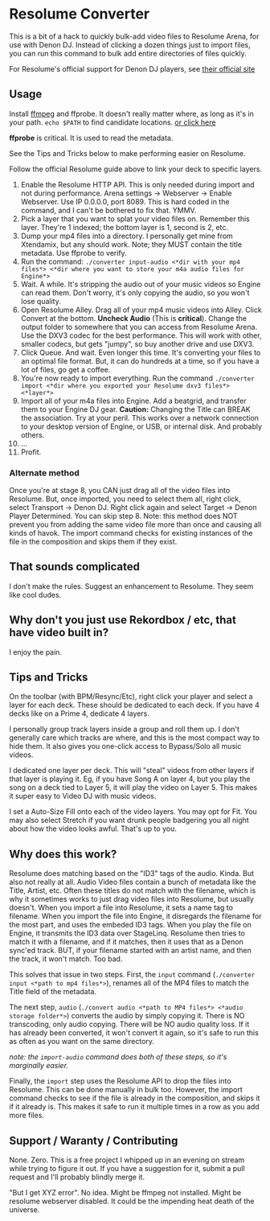 # Resolume Converter

This is a bit of a hack to quickly bulk-add video files to Resolume Arena, for use with Denon DJ. Instead of clicking a dozen things just to import files, you can run this command to bulk add entire directories of files quickly. 

For Resolume's official support for Denon DJ players, see [their official site](https://resolume.com/support/en/sync-to-denon-players)

## Usage

Install [ffmpeg](https://ffmpeg.org) and ffprobe. It doesn't really matter where, as long as it's in your path. `echo $PATH` to find candidate locations. [or click here](https://google.com/search?q=how+to+install+ffmpeg)  

**ffprobe** is critical. It is used to read the metadata. 

See the Tips and Tricks below to make performing easier on Resolume. 

Follow the official Resolume guide above to link your deck to specific layers. 
   
1. Enable the Resolume HTTP API. This is only needed during import and not during performance. Arena settings -> Webserver -> Enable Webserver. Use IP 0.0.0.0, port 8089. This is hard coded in the command, and I can't be bothered to fix that. YMMV. 
2.  Pick a layer that you want to splat your video files on. Remember this layer. They're 1 indexed; the bottom layer is 1, second is 2, etc.
3.  Dump your mp4 files into a directory. I personally get mine from  Xtendamix, but any should work. Note; they MUST contain the title metadata. Use ffprobe to verify. 
4.  Run the command: 
    `./converter input-audio <*dir with your mp4 files*> <*dir where you want to store your m4a audio files for Engine*>`
5. Wait. A while. It's stripping the audio out of your music videos so Engine can read them. Don't worry, it's only copying the audio, so you won't lose quality. 
6. Open Resolume Alley. Drag all of your mp4 music videos into Alley. Click Convert at the bottom. **Uncheck Audio** (This is **critical**). Change the output folder to somewhere that you can access from Resolume Arena. Use the DXV3 codec for the best performance. This will work with other, smaller codecs, but gets "jumpy", so buy another drive and use DXV3. 
7. Click Queue. And wait. Even longer this time. It's converting your files to an optimal file format. But, it can do hundreds at a time, so if you have a lot of files, go get a coffee.
8. You're now ready to import everything. Run the command `./converter import <*dir where you exported your Resolume dxv3 files*> <*layer*>`
9.  Import all of your m4a files into Engine. Add a beatgrid, and transfer them to your Engine DJ gear. **Caution:** Changing the Title can BREAK the association. Try at your peril. This works over a network connection to your desktop version of Engine, or USB, or internal disk. And probably others. 
10. ...
11. Profit. 

### Alternate method
Once you're at stage 8, you CAN just drag all of the video files into Resolume. But, once imported, you need to select them all, right click, select Transport -> Denon DJ. Right click again and select Target -> Denon Player Determined. You can skip step 8. Note: this method does NOT prevent you from adding the same video file more than once and causing all kinds of havok. The import command checks for existing instances of the file in the composition and skips them if they exist. 

## That sounds complicated

I don't make the rules. Suggest an enhancement to Resolume. They seem like cool dudes. 

## Why don't you just use Rekordbox / etc, that have video built in?

I enjoy the pain. 

## Tips and Tricks

On the toolbar (with BPM/Resync/Etc), right click your player and select a layer for each deck. These should be dedicated to each deck. If you have 4 decks like on a Prime 4, dedicate 4 layers. 

I personally group track layers inside a group and roll them up. I don't generally care which tracks are where, and this is the most compact way to hide them. It also gives you one-click access to Bypass/Solo all music videos.

I dedicated one layer per deck. This will "steal" videos from other layers if that layer is playing it. Eg, if you have Song A on layer 4, but you play the song on a deck tied to Layer 5, it will play the video on Layer 5. This makes it super easy to Video DJ with music videos. 

I set a Auto-Size Fill onto each of the video layers. You may opt for Fit. You may also select Stretch if you want drunk people badgering you all night about how the video looks awful. That's up to you. 

## Why does this work? 

Resolume does matching based on the "ID3" tags of the audio. Kinda. But also not really at all. Audio Video files contain a bunch of metadata like the Title, Artist, etc. Often these titles do not match with the filename, which is why it sometimes works to just drag video files into Resolume, but usually doesn't. When you import a file into Resolume, it sets a name tag to filename. When you import the file into Engine, it disregards the filename for the most part, and uses the embeded ID3 tags. When you play the file on Engine, it transmits the ID3 data over StageLinq. Resolume then tries to match it with a filename, and if it matches, then it uses that as a Denon sync'ed track. BUT, if your filename started with an artist name, and then the track, it won't match. Too bad. 

This solves that issue in two steps. First, the `input` command (`./converter input <*path to mp4 files*>`), renames all of the MP4 files to match the Title field of the metadata. 

The next step, `audio` (`./convert audio <*path to MP4 files*> <*audio storage folder*>`) converts the audio by simply copying it. There is NO transcoding, only audio copying. There will be NO audio quality loss. If it has already been converted, it won't convert it again, so it's safe to run this as often as you want on the same directory. 

*note: the `import-audio` command does both of these steps, so it's marginally easier.*

Finally, the `import` step uses the Resolume API to drop the files into Resolume. This can be done manually in bulk too. However, the import command checks to see if the file is already in the composition, and skips it if it already is. This makes it safe to run it multiple times in a row as you add more files. 

## Support / Waranty / Contributing

None. Zero. This is a free project I whipped up in an evening on stream while trying to figure it out. If you have a suggestion for it, submit a pull request and I'll probably blindly merge it. 

"But I get XYZ error". No idea. Might be ffmpeg not installed. Might be resolume webserver disabled. It could be the impending heat death of the universe. 